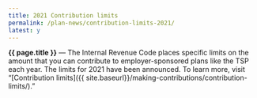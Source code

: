 ```yaml
---
title: 2021 Contribution limits
permalink: /plan-news/contribution-limits-2021/
latest: y
---
```


**{{ page.title }}** &#8212; The Internal Revenue Code places specific limits on the amount that you can contribute to employer-sponsored plans like the TSP each year. The limits for 2021 have been announced. To learn more, visit &#8220;[Contribution limits]({{ site.baseurl}}/making-contributions/contribution-limits/).&#8221;
